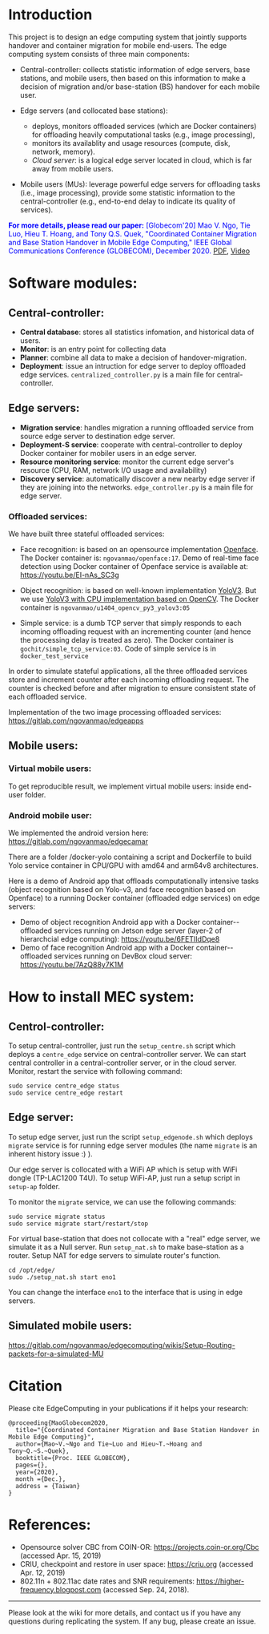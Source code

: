 # Introduction
This project is to design an edge computing system that jointly supports handover
and container migration for mobile end-users.
The edge computing system consists of three main components: 
* Central-controller: collects statistic information of edge servers, base stations, 
and mobile users, then based on this information to make a decision of migration
and/or base-station (BS) handover for each mobile user.

* Edge servers (and collocated base stations): 
  * deploys, monitors offloaded services (which are 
Docker containers) for offloading heavily computational tasks (e.g., image processing),
  * monitors its availablity and usage resources (compute, disk, network, memory).
  * *Cloud server*: is a logical edge server located in cloud, which is far away
  from mobile users.

* Mobile users (MUs): leverage powerful edge servers for offloading tasks
(i.e., image processing), provide some statistic information to the central-controller
(e.g., end-to-end delay to indicate its quality of services). 

<span style="color:blue">**For more details, please read our paper:** [Globecom'20] Mao V. Ngo, Tie Luo, Hieu T. Hoang, and Tony Q.S. Quek, "Coordinated Container Migration and Base Station Handover in Mobile Edge Computing," IEEE Global Communications Conference (GLOBECOM), December 2020.</span>  [PDF](https://arxiv.org/abs/2009.05682), [Video](https://youtu.be/IqsHe43lHaw)

# Software modules:
## Central-controller: 
* **Central database**: stores all statistics infomation, and historical data of users.
* **Monitor**: is an entry point for collecting data
* **Planner**: combine all data to make a decision of handover-migration. 
* **Deployment**: issue an intruction for edge server to deploy offloaded edge services.
`centralized_controller.py` is a main file for central-controller.

## Edge servers:
* **Migration service**: handles migration a running offloaded service 
from source edge server to destination edge server.
* **Deployment-S service**: cooperate with central-controller to deploy Docker container
for mobiler users in an edge server.
* **Resource monitoring service**: monitor the current edge server's resource (CPU, RAM, network I/O usage and availability)
* **Discovery service**: automatically discover a new nearby edge server if they are joining into the networks. 
`edge_controller.py` is a main file for edge server.

### Offloaded services:
We have built three stateful offloaded services:
* Face recognition: is based on an opensource implementation [Openface](http://cmusatyalab.github.io/openface/). 
The Docker container is: ```ngovanmao/openface:17```.
Demo of real-time face detection using Docker container of Openface service is available at: https://youtu.be/EI-nAs_SC3g


* Object recognition: is based on well-known implementation [YoloV3](https://pjreddie.com/darknet/yolo/). 
But we use [YoloV3 with CPU implementation based on OpenCV](https://www.learnopencv.com/deep-learning-based-object-detection-using-yolov3-with-opencv-python-c/).
The Docker container is ```ngovanmao/u1404_opencv_py3_yolov3:05```

* Simple service: is a dumb TCP server that simply responds to each incoming offloading 
request with an incrementing counter (and hence the processing delay is treated as zero).
The Docker container is ```gochit/simple_tcp_service:03```. Code of simple service is in 
```docker_test_service```

In order to simulate stateful applications, all the three offloaded services store 
and increment counter after each incoming offloading request. The counter is checked 
before and after migration to ensure consistent state of each offloaded service.

Implementation of the two image processing offloaded services: https://gitlab.com/ngovanmao/edgeapps

## Mobile users:
### Virtual mobile users:
To get reproducible result, we implement virtual mobile users: inside end-user folder.

### Android mobile user: 
We implemented the android version here: https://gitlab.com/ngovanmao/edgecamar


There are a folder /docker-yolo containing a script and Dockerfile to build Yolo service container in 
CPU/GPU with amd64 and arm64v8 architectures.

Here is a demo of Android app that offloads computationally intensive tasks (object recognition based on Yolo-v3, and face recognition based on Openface)
to a running Docker container (offloaded edge services) on edge servers:
* Demo of object recognition Android app with a Docker container--offloaded services running on Jetson edge server (layer-2 of hierarchcial edge computing): https://youtu.be/6FETIIdDqe8
* Demo of face recognition Android app with a Docker container--offloaded services running on DevBox cloud server: https://youtu.be/7AzQ88y7K1M

# How to install MEC system:
## Centrol-controller:
To setup central-controller, just run the `setup_centre.sh` script which deploys a `centre_edge` service on central-controller server.
We can start central controller in a central-controller server, or in the cloud server. Monitor, restart the service with following command:
```
sudo service centre_edge status
sudo service centre_edge restart
```

## Edge server:
To setup edge server, just run the script `setup_edgenode.sh` which deploys
`migrate` service is for running edge server modules (the name `migrate` is an inherent history issue :) ).

Our edge server is collocated with a WiFi AP which is setup with WiFi dongle (TP-LAC1200 T4U).
To setup WiFi-AP, just run a setup script in `setup-ap` folder.

To monitor the `migrate` service, we can use the following commands:
```
sudo service migrate status
sudo service migrate start/restart/stop
```

For virtual base-station that does not collocate with a "real" edge server, we simulate it as a Null server.
Run `setup_nat.sh` to make base-station as a router.
Setup NAT for edge servers to simulate router's function.
```
cd /opt/edge/
sudo ./setup_nat.sh start eno1
```
You can change the interface `eno1` to the interface that is using in edge servers.

## Simulated mobile users:
https://gitlab.com/ngovanmao/edgecomputing/wikis/Setup-Routing-packets-for-a-simulated-MU

# Citation
Please cite EdgeComputing in your publications if it helps your research:
```
@proceeding{MaoGlobecom2020,
  title="{Coordinated Container Migration and Base Station Handover in Mobile Edge Computing}",
  author={Mao~V.~Ngo and Tie~Luo and Hieu~T.~Hoang and Tony~Q.~S.~Quek},
  booktitle={Proc. IEEE GLOBECOM},
  pages={},
  year={2020},
  month ={Dec.},
  address = {Taiwan}
}
```
# References:
* Opensource solver CBC from COIN-OR: https://projects.coin-or.org/Cbc (accessed Apr. 15, 2019)
* CRIU, checkpoint and restore in user space: https://criu.org (accessed Apr. 12, 2019)
* 802.11n + 802.11ac date rates and SNR requirements: https://higher-frequency.blogpost.com (accessed Sep. 24, 2018).

------
Please look at the wiki for more details, and contact us if you have any questions during replicating the system.
If any bug, please create an issue.

